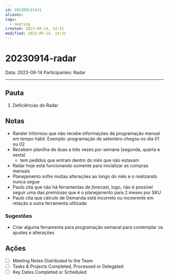 ```yaml
---
id: 202309141431
aliases: 
tags:
  - meeting
created: 2023-09-14, 14:31
modified: 2023-09-14, 14:31
---
```

# 20230914-radar

Data: 2023-09-14
Participantes: Radar

---

## Pauta

1. Deficiências do Radar

## Notas

- Rander informou que não recebe informações da programação mensal em tempo hábil. Exemplo: programação de setembro chegou no dia 01 ou 02
- Recebem planilha de duas a três vezes por semana (segunda, quarta e sexta)
	- tem pedidos que entram dentro do mês que não estavam
- Radar hoje está funcionando somente para inicializar as compras mensais
- Planejamento sofre muitas alterações ao longo do mês e o realizando nunca segue
- Paulo cita que não há ferramentas de _forecast_, logo, não é possível seguir uma das premissas que é o planejamento para 2 meses por SKU
- Paulo cita que cálculo de Demanda está incorreto ou incoerente em relação a outra ferramenta utilizada

### Sugestões

- Criar alguma ferramenta para programação semanal para contemplar os ajustes e alterações

## Ações

- [ ] Meeting Notes Distributed to the Team
- [ ] Tasks & Projects Completed, Processed or Delegated
- [ ] Key Dates Completed or Scheduled